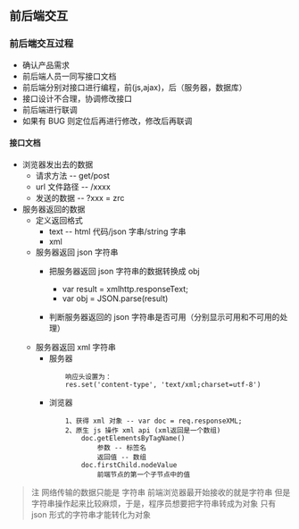 ## 前后端交互
### 前后端交互过程
- 确认产品需求
- 前后端人员一同写接口文档
- 前后端分别对接口进行编程，前(js,ajax)，后（服务器，数据库）
- 接口设计不合理，协调修改接口
- 前后端进行联调
- 如果有 BUG 则定位后再进行修改，修改后再联调

#### 接口文档
- 浏览器发出去的数据
	- 请求方法 -- get/post
	- url 文件路径 -- /xxxx
	- 发送的数据 -- ?xxx = zrc
- 服务器返回的数据
	- 定义返回格式
		- text -- html 代码/json 字串/string 字串
		- xml
	- 服务器返回 json 字符串
		- 把服务器返回 json 字符串的数据转换成 obj
			- var result = xmlhttp.responseText;
			- var obj = JSON.parse(result)

		- 判断服务器返回的 json 字符串是否可用（分别显示可用和不可用的处理）
	- 服务器返回 xml 字符串
		- 服务器
			```
				响应头设置为：
				res.set('content-type', 'text/xml;charset=utf-8')
			```
		- 浏览器
			```
				1、获得 xml 对象 -- var doc = req.responseXML;
				2、原生 js 操作 xml api (xml返回是一个数组)
            		doc.getElementsByTagName()
                		参数 -- 标签名
                		返回值 -- 数组
            		doc.firstChild.nodeValue
                		前端节点的第一个子节点中的值 
			```

> 注
> 网络传输的数据只能是 字符串
> 前端浏览器最开始接收的就是字符串
> 但是字符串操作起来比较麻烦，于是，程序员想要把字符串转成为对象
> 只有 json 形式的字符串才能转化为对象